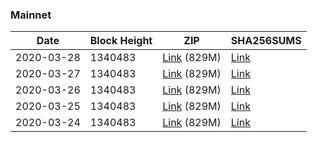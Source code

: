 ### Mainnet

|    Date    | Block Height | ZIP | SHA256SUMS |
| ---------- | ------------ | --- | ---------- |
| 2020-03-28 | 1340483 | [Link](https://s3-ap-southeast-2.amazonaws.com/ion-bootstrap/mainnet/2020-03-28/bootstrap.dat.zip) (829M) | [Link](https://s3-ap-southeast-2.amazonaws.com/ion-bootstrap/mainnet/2020-03-28/SHA256SUMS) |
| 2020-03-27 | 1340483 | [Link](https://s3-ap-southeast-2.amazonaws.com/ion-bootstrap/mainnet/2020-03-27/bootstrap.dat.zip) (829M) | [Link](https://s3-ap-southeast-2.amazonaws.com/ion-bootstrap/mainnet/2020-03-27/SHA256SUMS) |
| 2020-03-26 | 1340483 | [Link](https://s3-ap-southeast-2.amazonaws.com/ion-bootstrap/mainnet/2020-03-26/bootstrap.dat.zip) (829M) | [Link](https://s3-ap-southeast-2.amazonaws.com/ion-bootstrap/mainnet/2020-03-26/SHA256SUMS) |
| 2020-03-25 | 1340483 | [Link](https://s3-ap-southeast-2.amazonaws.com/ion-bootstrap/mainnet/2020-03-25/bootstrap.dat.zip) (829M) | [Link](https://s3-ap-southeast-2.amazonaws.com/ion-bootstrap/mainnet/2020-03-25/SHA256SUMS) |
| 2020-03-24 | 1340483 | [Link](https://s3-ap-southeast-2.amazonaws.com/ion-bootstrap/mainnet/2020-03-24/bootstrap.dat.zip) (829M) | [Link](https://s3-ap-southeast-2.amazonaws.com/ion-bootstrap/mainnet/2020-03-24/SHA256SUMS) |
